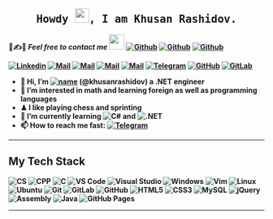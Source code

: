 <h2 align='center'><samp><strong>Howdy <img src="https://media.giphy.com/media/hvRJCLFzcasrR4ia7z/giphy.gif" width="28px" height="28px">, I am Khusan Rashidov.<img height="28px"</strong></samp></h2>

📝✍📧 ***Feel free to contact me*** <img src="https://media.giphy.com/media/WUlplcMpOCEmTGBtBW/giphy.gif" width="30">
[![Github](https://img.shields.io/github/followers/khusanrashidov?label=Follow%20Me&style=social)](https://github.com/khusanrashidov)
[![Github](https://img.shields.io/github/stars/khusanrashidov?affiliations=OWNER&style=social)](https://github.com/khusanrashidov)
[![Github](https://img.shields.io/github/watchers/khusanrashidov/khusanrashidov?style=social)](https://github.com/khusanrashidov)

[![Linkedin](https://img.shields.io/badge/LinkedIn-Khusan%20Rashidov-blue?logo=Linkedin&logoColor=blue&labelColor=white&style=flat-square)](https://www.linkedin.com/in/khusanrashidov)
[![Mail](https://img.shields.io/badge/Gmail-rashidov.kb2030@gmail.com-red?logo=Gmail&logoColor=blue&labelColor=red&style=flat-square)](mailto:rashidov.kb2030@gmail.com)
[![Mail](https://img.shields.io/badge/Mail.ru-rashidov_kb@mail.ru-blue?logo=Gmail&logoColor=orange&labelColor=blue&style=flat-square)](mailto:rashidov_kb@mail.ru)
[![Mail](https://img.shields.io/badge/uMail.uz-xusanbotirovich@umail.uz-purple?logo=Gmail&logoColor=green&labelColor=purple&style=flat-square)](mailto:xusanbotirovich@umail.uz)
[![Mail](https://img.shields.io/badge/IUT%20email-k.rashidov@student.inha.uz-blue?logo=Gmail&logoColor=blue&labelColor=white&style=flat-square)](mailto:k.rashidov@student.inha.uz)
[![Telegram](https://img.shields.io/badge/Telegram-khusanrashidov-blue?logo=Telegram&logoColor=blue&labelColor=white&style=flat-square)](https://t.me//khusanrashidov)
[![GitHub](https://img.shields.io/badge/GitHub-khusanrashidov-black?logo=Github&labelColor=black&style=flat-square)](https://github.com/khusanrashidov)
[![GitLab](https://img.shields.io/badge/GitLab-khusanrashidov-purple?logo=Gitlab&labelColor=purple&style=flat-square)](https://gitlab.com/khusanrashidov)

- 👋 Hi, I’m [![name](https://img.shields.io/badge/Khusan-Rashidov-800080?labelColor=800080&style=flat-square)](https://github.com/khusanrashidov) (@khusanrashidov) a .NET engineer
- 👀 I’m interested in math and learning foreign as well as programming languages
- ♟ I like playing chess and sprinting
- 🥕 I’m currently learning ![C#](https://img.shields.io/badge/-csharp-800080?style=flat-square&logo=csharp) and ![.NET](https://img.shields.io/badge/-dotnet-570861?style=flat-square&logo=dotnet)
- 📫 How to reach me fast: [![Telegram](https://img.shields.io/badge/-Telegram-2CA5E0?style=flat-square&logo=telegram&logoColor=white)](https://t.me//khusanrashidov) 

<hr>

## My Tech Stack
![CS](https://img.shields.io/badge/-CS-D5E4F3?style=flat-square&logo=csharp&logoColor=800080)
![CPP](https://img.shields.io/badge/-CPP-D5E4F3?style=flat-square&logo=cplusplus&logoColor=003297)
<img alt="C" src="https://custom-icon-badges.herokuapp.com/badge/C-D5E4F3.svg?style=flat-square&logo=c-in-hexagon&logoColor=000080">
![VS Code](https://img.shields.io/badge/-VSCode-%23007ACC?style=flat-square&logo=visual-studio-code)
![Visual Studio](https://img.shields.io/badge/-Visual%20Studio-68217A?style=flat-square&logo=visual-studio)
![Windows](https://img.shields.io/badge/-Windows-055C9D?style=flat-square&logo=windows)
![Vim](https://img.shields.io/badge/-Vim-005D04?style=flat-square&logo=vim)
![Linux](https://img.shields.io/badge/-Linux-ffffff?style=flat-square&logo=linux&logoColor=000000)
![Ubuntu](https://img.shields.io/badge/-Ubuntu-EFA78E?style=flat-square&logo=ubuntu)
![Git](https://img.shields.io/badge/-Git-%23F05032?style=flat-square&logo=git&logoColor=%23ffffff)
![GitLab](https://img.shields.io/badge/-GitLab-purple?style=flat-square&logo=gitlab)
![GitHub](https://img.shields.io/badge/-GitHub-black?style=flat-square&logo=github)
![HTML5](https://img.shields.io/badge/-HTML5-%23E44D27?style=flat-square&logo=html5&logoColor=ffffff)
![CSS3](https://img.shields.io/badge/-CSS3-blue?style=flat-square&logo=css3&logoColor=ffffff)
![MySQL](https://img.shields.io/badge/-MySQL-ffffff?style=flat-square&logo=mysql&logoColor=E48E1A)
![jQuery](https://img.shields.io/badge/-jQuery-ffffff?style=flat-square&logo=jquery&logoColor=blue)
<img alt="Assembly" src="https://custom-icon-badges.herokuapp.com/badge/Assembly-7272FF.svg?style=flat-square&logo=asm-hex&logoColor=white">
<img alt="Java" src="https://custom-icon-badges.herokuapp.com/badge/Java-ffffff.svg?style=flat-square&logo=java&logoColor=EA2A30">
<img alt="GitHub Pages" src="https://img.shields.io/badge/GitHub%20Pages-grey.svg?style=flat-square&logo=github&logoColor=white">

<hr>

<!---
khasanrashidov/khasanrashidov is a ✨ special ✨ repository because its `README.md` (this file) appears on your GitHub profile.
You can click the Preview link to take a look at your changes.
--->

